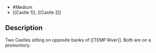 - #Medium 
- [[Castle 1]], [[Castle 2]]
## Description
Two Castles sitting on opposite banks of [[TEMP River]]. Both are on a promontory.
